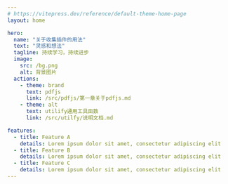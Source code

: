 ```yaml
---
# https://vitepress.dev/reference/default-theme-home-page
layout: home

hero:
  name: "关于收集插件的用法"
  text: "灵感和想法"
  tagline: 持续学习，持续进步
  image:
    src: /bg.png
    alt: 背景图片
  actions:
    - theme: brand
      text: pdfjs
      link: /src/pdfjs/第一章关于pdfjs.md
    - theme: alt
      text: utilify通用工具函数
      link: /src/utilfy/说明文档.md

features:
  - title: Feature A
    details: Lorem ipsum dolor sit amet, consectetur adipiscing elit
  - title: Feature B
    details: Lorem ipsum dolor sit amet, consectetur adipiscing elit
  - title: Feature C
    details: Lorem ipsum dolor sit amet, consectetur adipiscing elit
---
```


